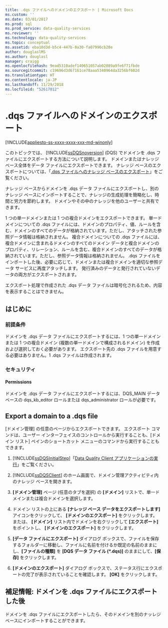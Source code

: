 ```yaml
---
title: .dqs ファイルへのドメインのエクスポート | Microsoft Docs
ms.custom: ''
ms.date: 03/01/2017
ms.prod: sql
ms.prod_service: data-quality-services
ms.reviewer: ''
ms.technology: data-quality-services
ms.topic: conceptual
ms.assetid: eba10d3d-b5c4-447b-8a30-fa07996cb28e
author: douglaslMS
ms.author: douglasl
manager: craigg
ms.openlocfilehash: 9ead5310adef140651057ab02089a9fe6f71fbde
ms.sourcegitcommit: c19696d3d67161ce78aaa5340964da3256bf602d
ms.translationtype: HT
ms.contentlocale: ja-JP
ms.lasthandoff: 11/29/2018
ms.locfileid: "52617012"
---
```

# <a name="export-a-domain-to-a-dqs-file"></a>.dqs ファイルへのドメインのエクスポート

[!INCLUDE[appliesto-ss-xxxx-xxxx-xxx-md-winonly](../includes/appliesto-ss-xxxx-xxxx-xxx-md-winonly.md)]

  このトピックでは、 [!INCLUDE[ssDQSnoversion](../includes/ssdqsnoversion-md.md)] (DQS) でドメインを .dqs ファイルにエクスポートする方法について説明します。 ドメインまたはナレッジ ベース全体をデータ ファイルにエクスポートできます。 ナレッジ ベースのエクスポートについては、「[.dqs ファイルへのナレッジ ベースのエクスポート](../data-quality-services/export-a-knowledge-base-to-a-dqs-file.md)」をご覧ください。  
  
 ナレッジ ベースからドメインを .dqs データ ファイルにエクスポートし、別のナレッジ ベースにインポートすることで、ナレッジの生成処理を簡略化し、時間と労力を節約します。 ドメインやその中のナレッジを他のユーザーと共有できます。  
  
 1 つの単一ドメインまたは 1 つの複合ドメインをエクスポートできます。 単一ドメインについての .dqs ファイルには、ドメインのプロパティ、値、ルールを含む、ドメインのすべてのデータが格納されています。ただし、アタッチされた参照データ情報は格納されません。 複合ドメインについての .dqs ファイルには、複合ドメインに含まれるドメインのすべてのドメイン データと複合ドメインのプロパティ、リレーション、ルールを含む、複合ドメインのすべてのデータが格納されています。ただし、参照データ情報は格納されません。 .dqs ファイルをインポートした後、必要に応じて、ドメインまたは複合ドメインを適切な参照データ サービスに再度アタッチします。 発行済みのデータと発行されていないデータの両方がエクスポートされます。  
  
 エクスポート処理で作成された .dqs データ ファイルは暗号化されるため、内容を表示することはできません。  
  
##  <a name="BeforeYouBegin"></a> はじめに  
  
###  <a name="Prerequisites"></a> 前提条件  
 ドメインを .dqs データ ファイルにエクスポートするには、1 つの単一ドメインまたは 1 つの複合ドメイン (複数の単一ドメインで構成されるドメイン) を作成および選択しておく必要があります。 エクスポート先の .dqs ファイルを用意する必要はありません。1 .dqs ファイルは作成されます。  
  
###  <a name="Security"></a> セキュリティ  
  
####  <a name="Permissions"></a> Permissions  
 ドメインを .dqs データ ファイルにエクスポートするには、DQS_MAIN データベースの dqs_kb_editor ロールまたは dqs_administrator ロールが必要です。  
  
##  <a name="Export"></a> Export a domain to a .dqs file  
 [ドメイン管理] の任意のページからエクスポートできます。 エクスポート コマンドは、ユーザー インターフェイスのコントロールから実行することも、[ドメイン リスト] ペインのショートカット メニューのコマンドから実行することもできます。  
  
1.  [!INCLUDE[ssDQSInitialStep](../includes/ssdqsinitialstep-md.md)]「[Data Quality Client アプリケーションの実行](../data-quality-services/run-the-data-quality-client-application.md)」をご覧ください。  
  
2.  [!INCLUDE[ssDQSClient](../includes/ssdqsclient-md.md)] のホーム画面で、ドメイン管理アクティビティ内のナレッジ ベースを開きます。  
  
3.  **[ドメイン管理]** ページ (任意のタブを選択) の **[ドメイン]** リストで、単一ドメインまたは複合ドメインを選択します。  
  
4.  ドメイン リストの上にある **[ナレッジ ベース データをエクスポートします]** アイコンをクリックして、 **[ドメインのエクスポート]** をクリックします。 または、 **[ドメイン]** リスト内でドメインを右クリックして **[エクスポート]** をポイントし、 **[ドメインのエクスポート]** をクリックします。  
  
5.  **[データ ファイルにエクスポート]** ダイアログ ボックスで、ファイルを保存するフォルダーに移動し、ファイルに名前を付けるか既定の名前のままにし、**[ファイルの種類]** を **[DQS データ ファイル (\*.dqs)]** のままにして、**[保存]** をクリックします。  
  
6.  **[ドメインのエクスポート]** ダイアログ ボックスで、ステータス行にエクスポートの完了が表示されていることを確認します。 **[OK]** をクリックします。  
  
##  <a name="FollowUp"></a> 補足情報: ドメインを .dqs ファイルにエクスポートした後  
 ドメインを .dqs ファイルにエクスポートしたら、そのドメインを別のナッレジ ベースにインポートすることができます。  
  
  
